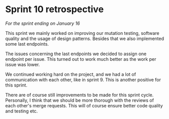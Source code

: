 # Sprint 10 retrospective
_For the sprint ending on January 16_

This sprint we mainly worked on improving our mutation testing, software quality and the usage of design patterns. 
Besides that we also implemented some last endpoints. 

The issues concerning the last endpoints we decided to assign one endpoint per issue. This turned out to work much 
better as the work per issue was lower.

We continued working hard on the project, and we had a lot of communication with each other, like in sprint 9. This is 
another positive for this sprint.

There are of course still improvements to be made for this sprint cycle. Personally, I think that we should be more 
thorough with the reviews of each other's merge requests. This will of course ensure better code quality and testing 
etc.